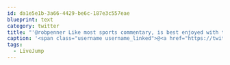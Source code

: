 ```yaml
---
id: da1e5e1b-3a66-4429-be6c-187e3c557eae
blueprint: text
category: twitter
title: "'@robpenner Like most sports commentary, is best enjoyed with the audio off #LiveJump"
caption: '<span class="username username_linked">@<a href="https://twitter.com/robpenner" title="Robert Penner">robpenner</a></span> Like most sports commentary, is best enjoyed with the audio off <span class="hashtag hashtag_local">#<a href="http://tweettemp.darylchymko.ca/?tag=livejump">LiveJump</a>'
tags:
  - LiveJump
---
```

